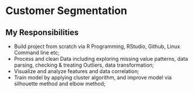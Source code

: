 

# Customer Segmentation

## My Responsibilities
- Build project from scratch via R Programming, RStudio, Github, Linux Command line etc;
- Process and clean Data including exploring missing value patterns, data parsing, checking & treating Outliers, data transformation;
- Visualize and analyze features and data correlation;
- Train model by applying cluster algorithm, and improve model via silhouette method and elbow method;

## 